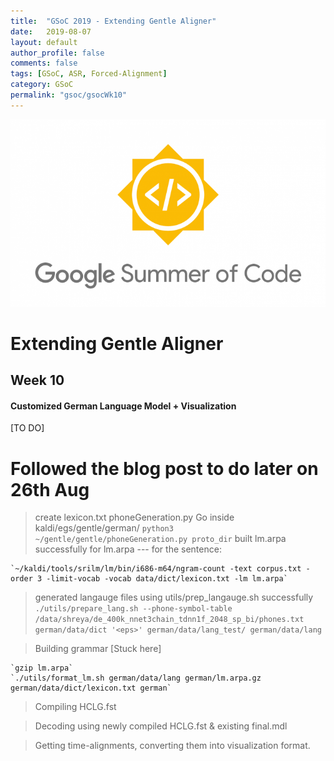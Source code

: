 ```yaml
---
title:  "GSoC 2019 - Extending Gentle Aligner"
date:   2019-08-07
layout: default
author_profile: false
comments: false
tags: [GSoC, ASR, Forced-Alignment]
category: GSoC
permalink: "gsoc/gsocWk10"
---
```


![GSoC](/icons/GSoC.png)

<h1> Extending Gentle Aligner </h1>
<h2> Week 10 </h2>
<h4> Customized German Language Model + Visualization </h4>

[TO DO]



# Followed the blog post to do later on 26th Aug

> create lexicon.txt
> phoneGeneration.py
    Go inside kaldi/egs/gentle/german/
    `python3 ~/gentle/gentle/phoneGeneration.py proto_dir`
> built lm.arpa successfully
    for lm.arpa --- for the sentence:

    `~/kaldi/tools/srilm/lm/bin/i686-m64/ngram-count -text corpus.txt -order 3 -limit-vocab -vocab data/dict/lexicon.txt -lm lm.arpa`

> generated langauge files using utils/prep_langauge.sh successfully
    `./utils/prepare_lang.sh --phone-symbol-table /data/shreya/de_400k_nnet3chain_tdnn1f_2048_sp_bi/phones.txt german/data/dict '<eps>' german/data/lang_test/ german/data/lang`

> Building grammar [Stuck here]

    `gzip lm.arpa`
    `./utils/format_lm.sh german/data/lang german/lm.arpa.gz german/data/dict/lexicon.txt german`

> Compiling HCLG.fst

> Decoding using newly compiled HCLG.fst & existing final.mdl

> Getting time-alignments, converting them into visualization format.




